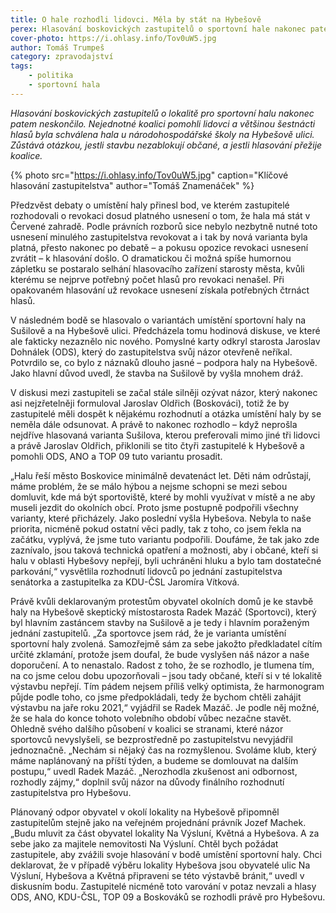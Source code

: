 ```yaml
---
title: O hale rozhodli lidovci. Měla by stát na Hybešově
perex: Hlasování boskovických zastupitelů o sportovní hale nakonec patem neskončilo. Nejednotné koalici pomohli lidovci a většinou 16 hlasů byla schválena hala u školy na Hybešově ulici. Zůstává otázkou, jestli stavbu nezablokují občané, a jestli hlasování přežije koalice.
cover-photo: https://i.ohlasy.info/Tov0uW5.jpg
author: Tomáš Trumpeš
category: zpravodajství
tags:
    - politika
    - sportovní hala
---
```


*Hlasování boskovických zastupitelů o lokalitě pro sportovní halu nakonec patem neskončilo. Nejednotné koalici pomohli lidovci a většinou šestnácti hlasů byla schválena hala u národohospodářské školy na Hybešově ulici. Zůstává otázkou, jestli stavbu nezablokují občané, a jestli hlasování přežije koalice.*

{% photo src="https://i.ohlasy.info/Tov0uW5.jpg" caption="Klíčové hlasování zastupitelstva" author="Tomáš Znamenáček" %}

Předzvěst debaty o umístění haly přinesl bod, ve kterém zastupitelé rozhodovali o revokaci dosud platného usnesení o tom, že hala má stát v Červené zahradě. Podle právních rozborů sice nebylo nezbytně nutné toto usnesení minulého zastupitelstva revokovat a i tak by nová varianta byla platná, přesto nakonec po debatě – a pokusu opozice revokaci usnesení zvrátit – k hlasování došlo. O dramatickou či možná spíše humornou zápletku se postaralo selhání hlasovacího zařízení starosty města, kvůli kterému se nejprve potřebný počet hlasů pro revokaci nenašel. Při opakovaném hlasování už revokace usnesení získala potřebných čtrnáct hlasů.

V následném bodě se hlasovalo o variantách umístění sportovní haly na Sušilově a na Hybešově ulici. Předcházela tomu hodinová diskuse, ve které ale fakticky nezaznělo nic nového. Pomyslné karty odkryl starosta Jaroslav Dohnálek (ODS), který do zastupitelstva svůj názor otevřeně neříkal. Potvrdilo se, co bylo z náznaků dlouho jasné – podpora haly na Hybešově. Jako hlavní důvod uvedl, že stavba na Sušilově by vyšla mnohem dráž.

V diskusi mezi zastupiteli se začal stále silněji ozývat názor, který nakonec asi nejzřetelněji formuloval Jaroslav Oldřich (Boskováci), totiž že by zastupitelé měli dospět k nějakému rozhodnutí a otázka umístění haly by se neměla dále odsunovat. A právě to nakonec rozhodlo – když neprošla nejdříve hlasovaná varianta Sušilova, kterou preferovali mimo jiné tři lidovci a právě Jaroslav Oldřich, přiklonili se tito čtyři zastupitelé k Hybešově a pomohli ODS, ANO a TOP 09 tuto variantu prosadit.

„Halu řeší město Boskovice minimálně devatenáct let. Děti nám odrůstají, máme problém, že se málo hýbou a nejsme schopni se mezi sebou domluvit, kde má být sportoviště, které by mohli využívat v místě a ne aby museli jezdit do okolních obcí. Proto jsme postupně podpořili všechny varianty, které přicházely. Jako poslední vyšla Hybešova. Nebyla to naše priorita, nicméně pokud ostatní věci padly, tak z toho, co jsem řekla na začátku, vyplývá, že jsme tuto variantu podpořili. Doufáme, že tak jako zde zaznívalo, jsou taková technická opatření a možnosti, aby i občané, kteří si halu v oblasti Hybešovy nepřejí, byli uchráněni hluku a bylo tam dostatečné parkování,“ vysvětlila rozhodnutí lidovců po jednání zastupitelstva senátorka a zastupitelka za KDU-ČSL Jaromíra Vítková.

Právě kvůli deklarovaným protestům obyvatel okolních domů je ke stavbě haly na Hybešově skeptický místostarosta Radek Mazáč (Sportovci), který byl hlavním zastáncem stavby na Sušilově a je tedy i hlavním poraženým jednání zastupitelů. „Za sportovce jsem rád, že je varianta umístění sportovní haly zvolená. Samozřejmě sám za sebe jakožto předkladatel cítím určité zklamání, protože jsem doufal, že bude vyslyšen náš názor a naše doporučení. A to nenastalo. Radost z toho, že se rozhodlo, je tlumena tím, na co jsme celou dobu upozorňovali – jsou tady občané, kteří si v té lokalitě výstavbu nepřejí. Tím pádem nejsem příliš velký optimista, že harmonogram půjde podle toho, co jsme předpokládali, tedy že bychom chtěli zahájit výstavbu na jaře roku 2021,“ vyjádřil se Radek Mazáč. Je podle něj možné, že se hala do konce tohoto volebního období vůbec nezačne stavět. Ohledně svého dalšího působení v koalici se stranami, které názor sportovců nevyslyšeli, se bezprostředně po zastupitelstvu nevyjádřil jednoznačně. „Nechám si nějaký čas na rozmyšlenou. Svoláme klub, který máme naplánovaný na příští týden, a budeme se domlouvat na dalším postupu,“ uvedl Radek Mazáč. „Nerozhodla zkušenost ani odbornost, rozhodly zájmy,“ doplnil svůj názor na důvody finálního rozhodnutí zastupitelstva pro Hybešovu.

Plánovaný odpor obyvatel v okolí lokality na Hybešově připomněl zastupitelům stejně jako na veřejném projednání právník Jozef Machek. „Budu mluvit za část obyvatel lokality Na Výsluní, Květná a Hybešova. A za sebe jako za majitele nemovitosti Na Výsluní. Chtěl bych požádat zastupitele, aby zvážili svoje hlasování v bodě umístění sportovní haly. Chci deklarovat, že v případě výběru lokality Hybešova jsou obyvatelé ulic Na Výsluní, Hybešova a Květná připraveni se této výstavbě bránit,“ uvedl v diskusním bodu. Zastupitelé nicméně toto varování v potaz nevzali a hlasy ODS, ANO, KDU-ČSL, TOP 09 a Boskováků se rozhodli právě pro Hybešovu.
